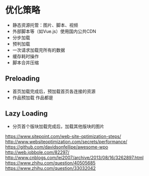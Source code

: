 # 优化策略
* 静态资源托管：图片、脚本、视频
* 外部脚本等（如Vue.js）使用国内公共CDN
* 分步加载
* 预判加载
* 一次请求加载完所有的数据
* 缓存耗时操作
* 脚本合并压缩

## Preloading
* 首页加载完成后，预加载首页各连接的资源
* 作品预加载
    作品都是

## Lazy Loading
* 分页首个版块加载完成后，加载其他版块的图片




https://www.sitepoint.com/web-site-optimization-steps/
http://www.websiteoptimization.com/secrets/performance/
https://github.com/davidsonfellipe/awesome-wpo
http://web.jobbole.com/82297/
http://www.cnblogs.com/lei2007/archive/2013/08/16/3262897.html
https://www.zhihu.com/question/40505685
https://www.zhihu.com/question/33032042
